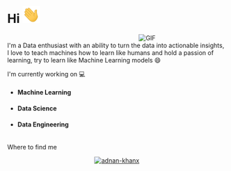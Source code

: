 <h1 align="left">Hi <img src="https://raw.githubusercontent.com/ABSphreak/ABSphreak/master/gifs/Hi.gif" width="40px" /></h1>

<!--
**Adnan-Khanx/Adnan-khanx** is a ✨ _special_ ✨ repository because its `README.md` (this file) appears on your GitHub profile.

Here are some ideas to get you started:

- 🔭 I’m currently working on ...
- 🌱 I’m currently learning ...
- 👯 I’m looking to collaborate on ...
- 🤔 I’m looking for help with ...
- 💬 Ask me about ...
- 📫 How to reach me: ...
- 😄 Pronouns: ...
- ⚡ Fun fact: ...
-->
<img align="right" alt="GIF" src="https://github.com/abhisheknaiidu/abhisheknaiidu/blob/master/code.gif?raw=true" width="40%" height="40%" /><br>
I'm a Data enthusiast with an ability to turn the data into actionable insights, I love to teach machines how to learn like humans and hold a passion of learning, try to learn like Machine Learning models :smile:

I'm currently working on :computer:
* #### Machine Learning
* #### Data Science
* #### Data Engineering
<br>
Where to find me
 <p align="center">
  <a href="https://www.linkedin.com/in/adnan-khanx/"><img src="https://img.shields.io/badge/linkedin-%230077B5.svg?&style=for-the-badge&logo=linkedin&logoColor=white" alt="adnan-khanx"></a>
</p>


